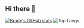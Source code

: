 ## Hi there 👋
[![Brody's GitHub stats](https://github-readme-stats.vercel.app/api?username=lurkny)](https://github.com/lurkny/github-readme-stats)
![Top Langs](https://github-readme-stats.vercel.app/api/top-langs/?username=lurkny&theme=dark&layout=compact)
<!--
**lurkny/lurkny** is a ✨ _special_ ✨ repository because its `README.md` (this file) appears on your GitHub profile.

Here are some ideas to get you started:

- 🔭 I’m currently working on ...
- 🌱 I’m currently learning ...
- 👯 I’m looking to collaborate on ...
- 🤔 I’m looking for help with ...
- 💬 Ask me about ...
- 📫 How to reach me: ...
- 😄 Pronouns: ...
- ⚡ Fun fact: ...
-->
